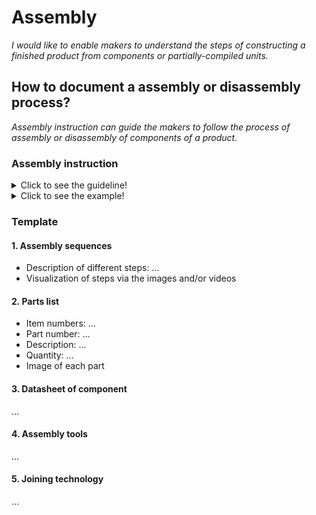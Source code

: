 # **Assembly**

*I would like to enable makers to understand the steps of constructing a finished product from components or partially-compiled units.*

## **How to document a assembly or disassembly process?**

*Assembly instruction can guide the makers to follow the process of assembly or disassembly of components of a product.*

### **Assembly instruction** 
<details>
  <summary>Click to see the guideline!</summary>
 
 - **Definition:** *Assembly instruction could illustrate visually and with words and text how to assemble or disassemble the mechanical and electrical components of the product.*


 ```
What does include the content of assembly instruction? 

1. Features
    - What does prepare the assembly of these parts for the final product?
       - Easy attachment point for differential parts 
       - provide the parts to facilitate ability to change, and add new components easily.
       - Etc.
 2. Needed skills for assembly
 3. List of the tools for assembly or disassembly
    - Mandatory
       - Allen Key set
       - Imperial Wrench Set
       - Etc.
    - Optional
       - Laser cutter
       - Etc. 
 4. Identifying the mechanical interfaces/atachements to main body (refer to example of JPL open-source rover)
 5. Describing the machining/ fabrication if it is necessary during the assembly (refer to manufacturing)
    - Machining process
    - Sequence of process
 6. Structral assembly sequence
    - Part list for mechanical parts: is a complete list of all parts needed to build the complete product(refer to the BOM at manufacturing section)
       - Item numbers: are based on the assembly structure, that is, the order in which parts are displayed in assembly.
       - Part number or drawing number: which is a reference back to the detail drawing (Refer to the BOM) 
       - Description: is usually a part name or a complete description of parts
       - Quantity: is the number of that particular part used on this assembly. 
       - Image of each part
    - Datasheet of components for electronic parts
       - Description of features
          - Core
          - Memeories
          - Advenced connectivity
          - etc.
       - Device summry
          - Reference
          - Part number
       - How to use the component?
    - The set of steps necessary to properly assemble the parts
    - Identifyin the joining technology in each step
       - Screwing
       - Bolting
       - Soldering
       - Etc.
  
How to visualize of the assembly or disasembly process?
 1. Images 
 2. Videos 
```  
</details>

<details>
  <summary>Click to see the example!</summary>
 
*Some examples of open-source projects that include assembly instructions.*

#### *Example 1:* [Poppy Robot](https://docs.poppy-project.org/en/assembly-guides/ergo-jr/mechanical-construction.html)

#### *Example 2:* [JPL Open Source Rover](https://github.com/nasa-jpl/open-source-rover/tree/master/mechanical/body_assembly)

#### *Example 3:* [SatNOGS Rotator v3](https://wiki.satnogs.org/SatNOGS_Rotator_v3#Assembly) , [Assembly instructions](https://ohai.satnogs.org/project/satnogs-rotator-v3-mechanical-assembly/hardware/) 
</details>

### Template
 
 #### 1. Assembly sequences 
   * Description of different steps: ... 
   * Visualization of steps via the images and/or videos
 
 #### 2. Parts list  
   * Item numbers: ...
   * Part number: ... 
   * Description: ...
   * Quantity: ... 
   * Image of each part
 
 #### 3. Datasheet of component
 ...
 
 #### 4. Assembly tools    
 ...
 
 #### 5. Joining technology 
 ...
 
 
